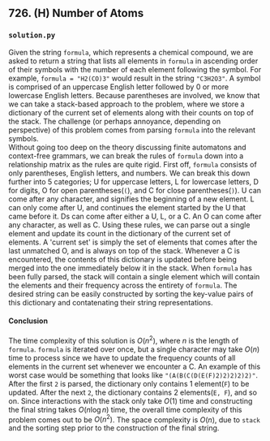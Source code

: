 ## 726. (H) Number of Atoms

### `solution.py`
Given the string `formula`, which represents a chemical compound, we are asked to return a string that lists all elements in `formula` in ascending order of their symbols with the number of each element following the symbol. For example, `formula = "H2(CO)3"` would result in the string `"C3H2O3"`. A symbol is comprised of an uppercase English letter followed by 0 or more lowercase English letters. Because parentheses are involved, we know that we can take a stack-based approach to the problem, where we store a dictionary of the current set of elements along with their counts on top of the stack. The challenge (or perhaps annoyance, depending on perspective) of this problem comes from parsing `formula` into the relevant symbols.  
Without going too deep on the theory discussing finite automatons and context-free grammars, we can break the rules of `formula` down into a relationship matrix as the rules are quite rigid. First off, `formula` consists of only parentheses, English letters, and numbers. We can break this down further into 5 categories; U for uppercase letters, L for lowercase letters, D for digits, O for open parentheses(`(`), and C for close parentheses(`)`). U can come after any character, and signifies the beginning of a new element. L can only come after U, and continues the element started by the U that came before it. Ds can come after either a U, L, or a C. An O can come after any character, as well as C. Using these rules, we can parse out a single element and update its count in the dictionary of the current set of elements. A 'current set' is simply the set of elements that comes after the last unmatched O, and is always on top of the stack. Whenever a C is encountered, the contents of this dictionary is updated before being merged into the one immediately below it in the stack. When `formula` has been fully parsed, the stack will contain a single element which will contain the elements and their frequency across the entirety of `formula`. The desired string can be easily constructed by sorting the key-value pairs of this dictionary and contatenating their string representations.  

#### Conclusion
The time complexity of this solution is $O(n^2)$, where $n$ is the length of `formula`. `formula` is iterated over once, but a single character may take $O(n)$ time to process since we have to update the frequency counts of all elements in the current set whenever we encounter a C. An example of this worst case would be something that looks like `"(A(B(C(D(E(F)2)2)2)2)2)"`. After the first `2` is parsed, the dictionary only contains 1 element(`F`) to be updated. After the next `2`, the dictionary contains 2 elements(`E, F`), and so on. Since interactions with the stack only take $O(1)$ time and constructing the final string takes $O(n\log n)$ time, the overall time complexity of this problem comes out to be $O(n^2)$. The space complexity is $O(n)$, due to `stack` and the sorting step prior to the construction of the final string.  
  

